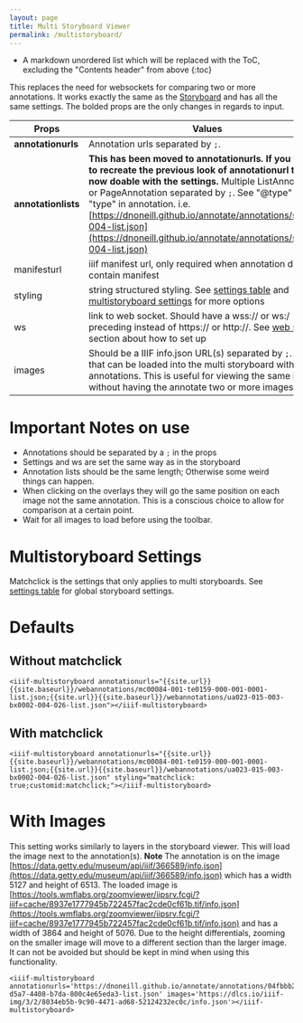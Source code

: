 ```yaml
---
layout: page
title: Multi Storyboard Viewer
permalink: /multistoryboard/
---
```

<style>
code {
  word-wrap: break-word;
  white-space: normal;
}
</style>

* A markdown unordered list which will be replaced with the ToC, excluding the "Contents header" from above
{:toc}

This replaces the need for websockets for comparing two or more annotations. It works exactly the same as the [Storyboard]({{site.baseurl}}/storyboard) and has all the same settings. The bolded props are the only changes in regards to input.

| Props      | Values |
| ----------- | ----------- |
| **annotationurls** | Annotation urls separated by `;`.|
| **annotationlists** | **This has been moved to annotationurls. If you want to recreate the previous look of annotationurl that is now doable with the settings.** Multiple ListAnnotation or PageAnnotation separated by `;`. See "@type" or "type" in annotation. i.e. [https://dnoneill.github.io/annotate/annotations/segins-004-list.json](https://dnoneill.github.io/annotate/annotations/segins-004-list.json) |
| manifesturl | iiif manifest url, only required when annotation does not contain manifest |
| styling | string structured styling. See [settings table](/annona/storyboard/#settings) and [multistoryboard settings](#multistoryboard-additional-settings) for more options |
| ws | link to web socket. Should have a wss:// or ws:/ preceding instead of https:// or http://. See [web sockets](#web-sockets) section about how to set up |
| images | Should be a IIIF info.json URL(s) separated by `;`. Images that can be loaded into the multi storyboard without annotations. This is useful for viewing the same image without having the annotate two or more images. |

# Important Notes on use
 * Annotations should be separated by a `;` in the props
 * Settings and ws are set the same way as in the storyboard
 * Annotation lists should be the same length; Otherwise some weird things can happen.
 * When clicking on the overlays they will go the same position on each image not the same annotation. This is a conscious choice to allow for comparison at a certain point.
 * Wait for all images to load before using the toolbar.

<script src="{{site.url}}{{site.baseurl}}/latest/annona.js"></script>
<link rel="stylesheet" type="text/css" href="{{site.url}}{{site.baseurl}}/latest/annona.css">

# Multistoryboard Settings
Matchclick is the settings that only applies to multi storyboards. See [settings table](/annona/storyboard/#settings) for global storyboard settings.

<script src="{{site.url}}{{site.baseurl}}/tools/js/settings.js"></script>
<annona-settings type="iiifmultistoryboard"></annona-settings> 

# Defaults

## Without matchclick
```
<iiif-multistoryboard annotationurls="{{site.url}}{{site.baseurl}}/webannotations/mc00084-001-te0159-000-001-0001-list.json;{{site.url}}{{site.baseurl}}/webannotations/ua023-015-003-bx0002-004-026-list.json"></iiif-multistoryboard>
```

<iiif-multistoryboard annotationurls="{{site.url}}{{site.baseurl}}/webannotations/mc00084-001-te0159-000-001-0001-list.json;{{site.url}}{{site.baseurl}}/webannotations/ua023-015-003-bx0002-004-026-list.json"></iiif-multistoryboard>

## With matchclick
```
<iiif-multistoryboard annotationurls="{{site.url}}{{site.baseurl}}/webannotations/mc00084-001-te0159-000-001-0001-list.json;{{site.url}}{{site.baseurl}}/webannotations/ua023-015-003-bx0002-004-026-list.json" styling="matchclick: true;customid:matchclick;"></iiif-multistoryboard>
```

<iiif-multistoryboard annotationurls="{{site.url}}{{site.baseurl}}/webannotations/mc00084-001-te0159-000-001-0001-list.json;{{site.url}}{{site.baseurl}}/webannotations/ua023-015-003-bx0002-004-026-list.json" styling="matchclick: true;customid:matchclick;"></iiif-multistoryboard>

# With Images
This setting works similarly to layers in the storyboard viewer. This will load the image next to the annotation(s). **Note** The annotation is on the image [https://data.getty.edu/museum/api/iiif/366589/info.json](https://data.getty.edu/museum/api/iiif/366589/info.json) which has a width 5127 and height of 6513. The loaded image is [https://tools.wmflabs.org/zoomviewer/iipsrv.fcgi/?iiif=cache/8937e1777945b722457fac2cde0cf61b.tif/info.json](https://tools.wmflabs.org/zoomviewer/iipsrv.fcgi/?iiif=cache/8937e1777945b722457fac2cde0cf61b.tif/info.json) and has a width of 3864 and height of 5076. Due to the height differentials, zooming on the smaller image will move to a different section than the larger image. It can not be avoided but should be kept in mind when using this functionality.

```
<iiif-multistoryboard annotationurls='https://dnoneill.github.io/annotate/annotations/04fbbb28-d5a7-4408-b7da-800c4e65eda3-list.json' images='https://dlcs.io/iiif-img/3/2/8034eb5b-9c90-4471-ad68-52124232ec0c/info.json'></iiif-multistoryboard>
```

<iiif-multistoryboard annotationurls='https://dnoneill.github.io/annotate/annotations/04fbbb28-d5a7-4408-b7da-800c4e65eda3-list.json' images='https://dlcs.io/iiif-img/3/2/8034eb5b-9c90-4471-ad68-52124232ec0c/info.json'></iiif-multistoryboard>
